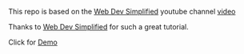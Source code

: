 This repo is based on the [Web Dev Simplified](https://www.youtube.com/channel/UCFbNIlppjAuEX4znoulh0Cw) youtube channel [video](https://www.youtube.com/watch?v=eEeUFB1iIDo&ab_channel=WebDevSimplified)

Thanks to [Web Dev Simplified](https://www.youtube.com/channel/UCFbNIlppjAuEX4znoulh0Cw) for such a great tutorial.

Click for [Demo](https://rizwanishaq.github.io/webaudiovisualizer-Web-Dev-Simplified/)
